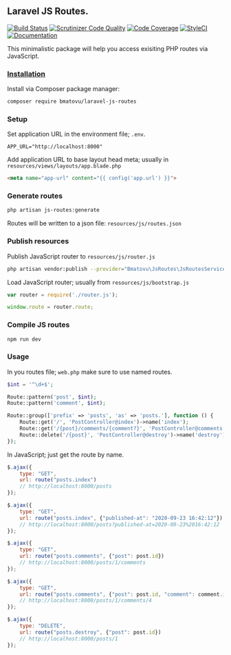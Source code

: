 ## Laravel JS Routes.

[![Build Status](https://travis-ci.org/mtvbrianking/laravel-js-routes.svg?branch=master)](https://travis-ci.org/mtvbrianking/laravel-js-routes)
[![Scrutinizer Code Quality](https://scrutinizer-ci.com/g/mtvbrianking/laravel-js-routes/badges/quality-score.png?b=master)](https://scrutinizer-ci.com/g/mtvbrianking/laravel-js-routes/?branch=master)
[![Code Coverage](https://scrutinizer-ci.com/g/mtvbrianking/laravel-js-routes/badges/coverage.png?b=master)](https://scrutinizer-ci.com/g/mtvbrianking/laravel-js-routes/?branch=master)
[![StyleCI](https://github.styleci.io/repos/269003528/shield?branch=master)](https://github.styleci.io/repos/269003528)
[![Documentation](https://img.shields.io/badge/Documentation-Blue)](https://mtvbrianking.github.io/laravel-js-routes)

This minimalistic package will help you access exisiting PHP routes via JavaScript. 

### [Installation](https://packagist.org/packages/bmatovu/laravel-js-routes)

Install via Composer package manager:

```bash
composer require bmatovu/laravel-js-routes
```

### Setup

Set application URL in the environment file; `.env`.

```
APP_URL="http://localhost:8000"
```

Add application URL to base layout head meta; usually in `resources/views/layouts/app.blade.php`

```html
<meta name="app-url" content="{{ config('app.url') }}">
```

### Generate routes

```bash
php artisan js-routes:generate
```

Routes will be written to a json file: `resources/js/routes.json`

### Publish resources

Publish JavaScript router to `resources/js/router.js`

```bash
php artisan vendor:publish --provider="Bmatovu\JsRoutes\JsRoutesServiceProvider" --tag="resources"
```

Load JavaScript router; usually from `resources/js/bootstrap.js`

```js
var router = require('./router.js');

window.route = router.route;
```

### Compile JS routes

```bash
npm run dev
```

### Usage

In you routes file; `web.php` make sure to use named routes.

```php
$int = '^\d+$';

Route::pattern('post', $int);
Route::pattern('comment', $int);

Route::group(['prefix' => 'posts', 'as' => 'posts.'], function () {
    Route::get('/', 'PostController@index')->name('index');
    Route::get('/{post}/comments/{comment?}', 'PostController@comments')->name('comments');
    Route::delete('/{post}', 'PostController@destroy')->name('destroy');
});
```

In JavaScript; just get the route by name.

```js
$.ajax({
    type: "GET",
    url: route("posts.index") 
    // http://localhost:8000/posts
});

$.ajax({
    type: "GET",
    url: route("posts.index", {"published-at": "2020-09-23 16:42:12"}) 
    // http://localhost:8000/posts?published-at=2020-09-23%2016:42:12
});

$.ajax({
    type: "GET",
    url: route("posts.comments", {"post": post.id}) 
    // http://localhost:8000/posts/1/comments
});

$.ajax({
    type: "GET",
    url: route("posts.comments", {"post": post.id, "comment": comment.id}) 
    // http://localhost:8000/posts/1/comments/4
});

$.ajax({
    type: "DELETE",
    url: route("posts.destroy", {"post": post.id}) 
    // http://localhost:8000/posts/1
});
```
